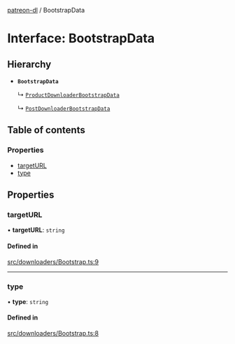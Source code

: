 [patreon-dl](../README.md) / BootstrapData

# Interface: BootstrapData

## Hierarchy

- **`BootstrapData`**

  ↳ [`ProductDownloaderBootstrapData`](ProductDownloaderBootstrapData.md)

  ↳ [`PostDownloaderBootstrapData`](PostDownloaderBootstrapData.md)

## Table of contents

### Properties

- [targetURL](BootstrapData.md#targeturl)
- [type](BootstrapData.md#type)

## Properties

### targetURL

• **targetURL**: `string`

#### Defined in

[src/downloaders/Bootstrap.ts:9](https://github.com/patrickkfkan/patreon-dl/blob/980a638/src/downloaders/Bootstrap.ts#L9)

___

### type

• **type**: `string`

#### Defined in

[src/downloaders/Bootstrap.ts:8](https://github.com/patrickkfkan/patreon-dl/blob/980a638/src/downloaders/Bootstrap.ts#L8)
